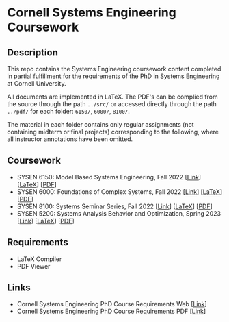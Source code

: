 # Cornell Systems Engineering Coursework

## Description
This repo contains the Systems Engineering coursework content completed in partial fulfillment for the requirements of the PhD in Systems Engineering at Cornell University.

All documents are implemented in LaTeX. The PDF's can be complied from the source through the path ``../src/`` or accessed directly through the path ``../pdf/`` for each folder: ``6150/``, ``6000/``, ``8100/``. 

The material in each folder contains only regular assignments (not containing midterm or final projects) corresponding to the following, where all instructor annotations have been omitted.

## Coursework
- SYSEN 6150: Model Based Systems Engineering, Fall 2022 [<a href="https://classes.cornell.edu/browse/roster/FA22/class/SYSEN/6150">Link</a>] [<a href='https://github.com/nickkunz/sysen/tree/main/6150/src'>LaTeX</a>] [<a href='https://github.com/nickkunz/sysen/tree/main/6150/pdf'>PDF</a>]
- SYSEN 6000: Foundations of Complex Systems, Fall 2022 [<a href="https://classes.cornell.edu/browse/roster/FA22/class/SYSEN/6000">Link</a>] [<a href='https://github.com/nickkunz/sysen/tree/main/6000/src'>LaTeX</a>] [<a href='https://github.com/nickkunz/sysen/tree/main/6000/pdf'>PDF</a>]
- SYSEN 8100: Systems Seminar Series, Fall 2022 [<a href="https://classes.cornell.edu/browse/roster/FA22/class/SYSEN/8100">Link</a>] [<a href='https://github.com/nickkunz/sysen/tree/main/8100/src'>LaTeX</a>] [<a href='https://github.com/nickkunz/sysen/tree/main/8100/pdf'>PDF</a>]
- SYSEN 5200: Systems Analysis Behavior and Optimization, Spring 2023 [<a href="https://classes.cornell.edu/browse/roster/SP23/class/SYSEN/5200">Link</a>] [<a href='https://github.com/nickkunz/sysen/tree/main/5200/src'>LaTeX</a>] [<a href='https://github.com/nickkunz/sysen/tree/main/5200/pdf'>PDF</a>]

## Requirements
- LaTeX Compiler
- PDF Viewer

## Links
- Cornell Systems Engineering PhD Course Requirements Web [<a href='https://www.systemseng.cornell.edu/se/programs/systems-phd/systems-phd-degree-requirements'>Link</a>]
- Cornell Systems Engineering PhD Course Requirements PDF [<a href='https://www.systemseng.cornell.edu/sites/default/files/users/user7731/Systems%20Ph.D%20Degree%20Requirements-%20FA18%20(VD).pdf'>Link</a>]
